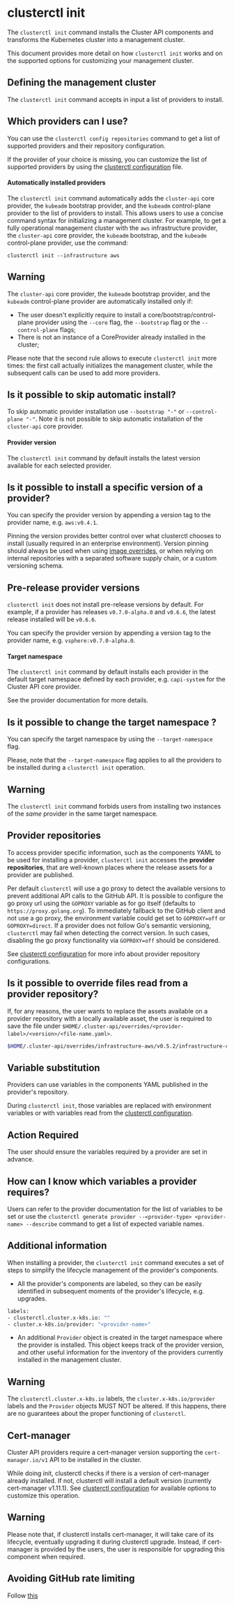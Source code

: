 # clusterctl init

The `clusterctl init` command installs the Cluster API components and transforms the Kubernetes cluster
into a management cluster.

This document provides more detail on how `clusterctl init` works and on the supported options for customizing your
management cluster.

## Defining the management cluster

The `clusterctl init` command accepts in input a list of providers to install.

<aside class="note">

<h1> Which providers can I use? </h1>

You can use the `clusterctl config repositories` command to get a list of supported providers and their repository configuration.

If the provider of your choice is missing, you can customize the list of supported providers by using the
[clusterctl configuration](../configuration.md) file.

</aside>

#### Automatically installed providers

The `clusterctl init` command automatically adds the `cluster-api` core provider, the `kubeadm` bootstrap provider, and
the `kubeadm` control-plane provider to the list of providers to install. This allows users to use a concise command syntax for initializing a management cluster.
For example, to get a fully operational management cluster with the `aws` infrastructure provider, the `cluster-api` core provider, the `kubeadm` bootstrap, and the `kubeadm` control-plane provider, use the command:

`clusterctl init --infrastructure aws`

<aside class="note warning">

<h1> Warning </h1>

The `cluster-api` core provider, the `kubeadm` bootstrap provider, and the `kubeadm` control-plane provider are automatically installed only if:
- The user doesn't explicitly require to install a core/bootstrap/control-plane provider using the `--core` flag, the `--bootstrap` flag or the `--control-plane` flags;
- There is not an instance of a CoreProvider already installed in the cluster;

Please note that the second rule allows to execute `clusterctl init` more times: the first call actually initializes
the management cluster, while the subsequent calls can be used to add more providers.

</aside>

<aside class="note">

<h1> Is it possible to skip automatic install?</h1>

To skip automatic provider installation use  `--bootstrap "-"` or  `--control-plane "-"`.
Note it is not possible to skip automatic installation of the `cluster-api` core provider.

</aside>

#### Provider version

The `clusterctl init` command by default installs the latest version available
for each selected provider.

<aside class="note">

<h1> Is it possible to install a specific version of a provider? </h1>

You can specify the provider version by appending a version tag to the provider name, e.g. `aws:v0.4.1`.

Pinning the version provides better control over what clusterctl chooses to install
(usually required in an enterprise environment). Version pinning should always be used when using [image overrides](../configuration.md#image-overrides), or when relying on internal repositories with a separated
software supply chain, or a custom versioning schema.

</aside>

<aside class="note">

<h1> Pre-release provider versions </h1>

`clusterctl init` does not install pre-release versions by default. For
example, if a provider has releases `v0.7.0-alpha.0` and `v0.6.6`, the latest
release installed will be `v0.6.6`.

You can specify the provider version by appending a version tag to the
provider name, e.g. `vsphere:v0.7.0-alpha.0`.

</aside>

#### Target namespace

The `clusterctl init` command by default installs each provider in the default target namespace defined by each provider, e.g. `capi-system` for the Cluster API core provider.

See the provider documentation for more details.

<aside class="note">

<h1> Is it possible to change the target namespace ? </h1>

You can specify the target namespace by using the `--target-namespace` flag.

Please, note that the `--target-namespace` flag applies to all the providers to be installed during a `clusterctl init` operation.

</aside>

<aside class="note warning">

<h1>Warning</h1>

The `clusterctl init` command forbids users from installing two instances of the *same* provider in the
same target namespace.

</aside>

## Provider repositories

To access provider specific information, such as the components YAML to be used for installing a provider,
`clusterctl init` accesses the **provider repositories**, that are well-known places where the release assets for
a provider are published.

Per default `clusterctl` will use a go proxy to detect the available versions to prevent additional
API calls to the GitHub API. It is possible to configure the go proxy url using the `GOPROXY` variable as
for go itself (defaults to `https://proxy.golang.org`).
To immediately fallback to the GitHub client and not use a go proxy, the environment variable could get set to
`GOPROXY=off` or `GOPROXY=direct`.
If a provider does not follow Go's semantic versioning, `clusterctl` may fail when detecting the correct version.
In such cases, disabling the go proxy functionality via `GOPROXY=off` should be considered.

See [clusterctl configuration](../configuration.md) for more info about provider repository configurations.

<aside class="note">

<h1> Is it possible to override files read from a provider repository? </h1>

If, for any reasons, the user wants to replace the assets available on a provider repository with a locally available asset,
the user is required to save the file under `$HOME/.cluster-api/overrides/<provider-label>/<version>/<file-name.yaml>`.

```bash
$HOME/.cluster-api/overrides/infrastructure-aws/v0.5.2/infrastructure-components.yaml
```

</aside>

## Variable substitution
Providers can use variables in the components YAML published in the provider's repository.

During `clusterctl init`, those variables are replaced with environment variables or with variables read from the
[clusterctl configuration](../configuration.md).

<aside class="note warning">

<h1> Action Required </h1>

The user should ensure the variables required by a provider are set in advance.

</aside>

<aside class="note">

<h1> How can I know which variables a provider requires? </h1>

Users can refer to the provider documentation for the list of variables to be set or use the
`clusterctl generate provider --<provider-type> <provider-name> --describe` command to get a list of expected variable names.

</aside>

## Additional information

When installing a provider, the `clusterctl init` command executes a set of steps to simplify
the lifecycle management of the provider's components.

* All the provider's components are labeled, so they can be easily identified in
subsequent moments of the provider's lifecycle, e.g. upgrades.

 ```bash
 labels:
 - clusterctl.cluster.x-k8s.io: ""
 - cluster.x-k8s.io/provider: "<provider-name>"
 ```

* An additional `Provider` object is created in the target namespace where the provider is installed.
This object keeps track of the provider version, and other useful information
for the inventory of the providers currently installed in the management cluster.

<aside class="note warning">

<h1>Warning</h1>

The `clusterctl.cluster.x-k8s.io` labels, the `cluster.x-k8s.io/provider` labels and the `Provider` objects MUST NOT be altered.
If this happens, there are no guarantees about the proper functioning of `clusterctl`.

</aside>

## Cert-manager

Cluster API providers require a cert-manager version supporting the `cert-manager.io/v1` API to be installed in the cluster.

While doing init, clusterctl checks if there is a version of cert-manager already installed. If not, clusterctl will
install a default version (currently cert-manager v1.11.1). See [clusterctl configuration](../configuration.md) for
available options to customize this operation.

<aside class="note warning">

<h1>Warning</h1>

Please note that, if clusterctl installs cert-manager, it will take care of its lifecycle, eventually upgrading it
during clusterctl upgrade. Instead, if cert-manager is provided by the users, the user is responsible for
upgrading this component when required.

</aside>

## Avoiding GitHub rate limiting

Follow [this](../overview.md#avoiding-github-rate-limiting)
